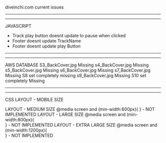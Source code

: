 diveinchi.com current issues

______________________________________
______________________________________
JAVASCRIPT
- Track play button doesnt update to pause when clicked
- Footer doesnt update TrackName
- Footer doesnt update play Button
______________________________________
______________________________________
AWS DATABASE
S3_BackCover.jpg Missing
s4_BackCover.jpg Missing
s5_BackCover.jpg Missing 
s6_BackCover.jpg Missing
s7_BackCover.jpg Missing
S8 set completely missing
s9_BackCover.jpg Missing
S10 set completely Missing
______________________________________
______________________________________
CSS
LAYOUT - MOBILE SIZE

LAYOUT - MEDIUM SIZE
@media screen and (min-width:600px){
}
    - NOT IMPLEMENTED
LAYOUT - LARGE SIZE
@media screen and (min-width:800px){   
}
    - NOT IMPLEMENTED
LAYOUT - EXTRA LARGE SIZE
@media screen and (min-width:1200px){    
}
    - NOT IMPLEMENTED 